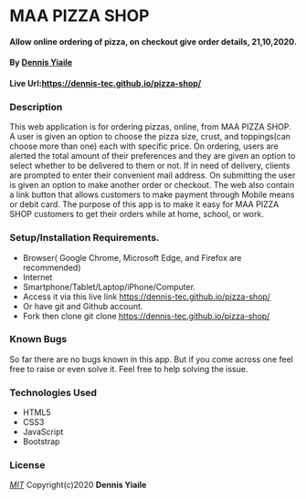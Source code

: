 # MAA PIZZA SHOP
#### Allow online ordering of pizza, on checkout give order details, 21,10,2020.

#### **By [Dennis Yiaile](https://github.com/Dennis-tec)**

#### Live Url:https://dennis-tec.github.io/pizza-shop/
### Description
This web application is for ordering pizzas, online, from MAA PIZZA SHOP. A user is given an option to choose the pizza size, crust, and toppings(can choose more than one) each with specific price. On ordering, users are alerted the total amount of their preferences and they are given an option to select whether to be delivered to them or not. If in need of delivery, clients are prompted to enter their convenient mail address. On submitting the user is given an option to make another order or checkout. The web also contain a link button that allows customers to make payment through Mobile means or debit card. The purpose of this app is to make it easy for MAA PIZZA SHOP customers to get their orders while at home, school, or work.

### Setup/Installation Requirements.
* Browser( Google Chrome, Microsoft Edge, and Firefox are recommended)
* Internet
* Smartphone/Tablet/Laptop/iPhone/Computer.
* Access it via this live link https://dennis-tec.github.io/pizza-shop/
* Or have git and Github account.
* Fork then clone git clone https://dennis-tec.github.io/pizza-shop/

### Known Bugs
So far there are no bugs known in this app. But if you come across one feel free to raise or even solve it. Feel free to help solving the issue.

### Technologies Used
* HTML5
* CSS3
* JavaScript
* Bootstrap


### License
*[MIT](LICENSE)* Copyright(c)2020 **Dennis Yiaile**
